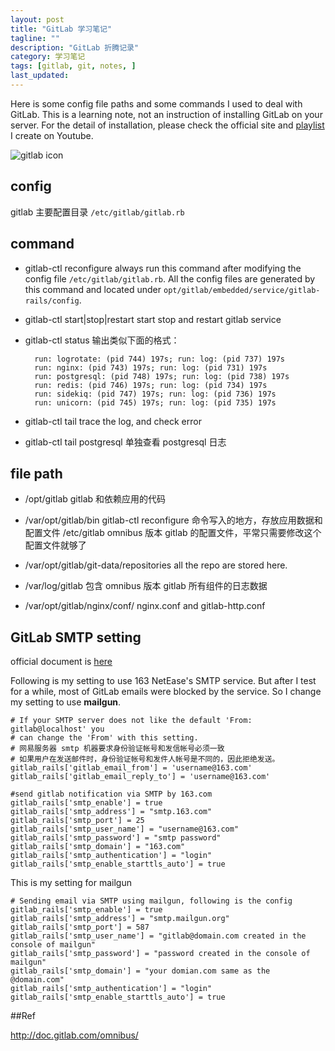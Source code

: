 ```yaml
---
layout: post
title: "GitLab 学习笔记"
tagline: ""
description: "GitLab 折腾记录"
category: 学习笔记
tags: [gitlab, git, notes, ]
last_updated:
---
```


Here is some config file paths and some commands I used to deal with GitLab. This is a learning note, not an instruction of installing GitLab on your server. For the detail of installation, please check the official site and [playlist](https://www.youtube.com/playlist?list=PLKHfgb7QQO0h0KajNxedrSGoTZz7WR7dB) I create on Youtube.

![gitlab icon](https://lh3.googleusercontent.com/-l4q7YxpSrak/Vf54ohUJuCI/AAAAAAAA15Q/BMtzh9XgSJY/s512-Ic42/gitlab_icon.png)

## config
gitlab 主要配置目录 `/etc/gitlab/gitlab.rb`

## command

- gitlab-ctl reconfigure
	always run this command after modifying the config file `/etc/gitlab/gitlab.rb`. All the config files are generated by this command and located under `opt/gitlab/embedded/service/gitlab-rails/config`.

- gitlab-ctl start|stop|restart
	start stop and restart gitlab service

- gitlab-ctl status
	输出类似下面的格式：

		run: logrotate: (pid 744) 197s; run: log: (pid 737) 197s
		run: nginx: (pid 743) 197s; run: log: (pid 731) 197s
		run: postgresql: (pid 748) 197s; run: log: (pid 738) 197s
		run: redis: (pid 746) 197s; run: log: (pid 734) 197s
		run: sidekiq: (pid 747) 197s; run: log: (pid 736) 197s
		run: unicorn: (pid 745) 197s; run: log: (pid 735) 197s

- gitlab-ctl tail
	trace the log, and check error

- gitlab-ctl tail postgresql
	单独查看 postgresql 日志

## file path
- /opt/gitlab
	gitlab 和依赖应用的代码

- /var/opt/gitlab/bin
	gitlab-ctl reconfigure 命令写入的地方，存放应用数据和配置文件 /etc/gitlab omnibus 版本 gitlab 的配置文件，平常只需要修改这个配置文件就够了

- /var/opt/gitlab/git-data/repositories
	all the repo are stored here.

- /var/log/gitlab
	包含 omnibus 版本 gitlab 所有组件的日志数据

- /var/opt/gitlab/nginx/conf/
	nginx.conf and gitlab-http.conf

## GitLab SMTP setting
official document is [here](https://gitlab.com/gitlab-org/omnibus-gitlab/blob/master/doc/settings/smtp.md)

Following is my setting to use 163 NetEase's SMTP service. But after I test for a while, most of GitLab emails were blocked by the service. So I change my setting to use **mailgun**.

	# If your SMTP server does not like the default 'From: gitlab@localhost' you
	# can change the 'From' with this setting.
	# 网易服务器 smtp 机器要求身份验证帐号和发信帐号必须一致
	# 如果用户在发送邮件时，身份验证帐号和发件人帐号是不同的，因此拒绝发送。
	gitlab_rails['gitlab_email_from'] = 'username@163.com'
	gitlab_rails['gitlab_email_reply_to'] = 'username@163.com'

	#send gitlab notification via SMTP by 163.com
	gitlab_rails['smtp_enable'] = true
	gitlab_rails['smtp_address'] = "smtp.163.com"
	gitlab_rails['smtp_port'] = 25
	gitlab_rails['smtp_user_name'] = "username@163.com"
	gitlab_rails['smtp_password'] = "smtp password"
	gitlab_rails['smtp_domain'] = "163.com"
	gitlab_rails['smtp_authentication'] = "login"
	gitlab_rails['smtp_enable_starttls_auto'] = true

This is my setting for mailgun

	# Sending email via SMTP using mailgun, following is the config
	gitlab_rails['smtp_enable'] = true
	gitlab_rails['smtp_address'] = "smtp.mailgun.org"
	gitlab_rails['smtp_port'] = 587
	gitlab_rails['smtp_user_name'] = "gitlab@domain.com created in the console of mailgun"
	gitlab_rails['smtp_password'] = "password created in the console of mailgun"
	gitlab_rails['smtp_domain'] = "your domian.com same as the @domain.com"
	gitlab_rails['smtp_authentication'] = "login"
	gitlab_rails['smtp_enable_starttls_auto'] = true

##Ref

<http://doc.gitlab.com/omnibus/>

